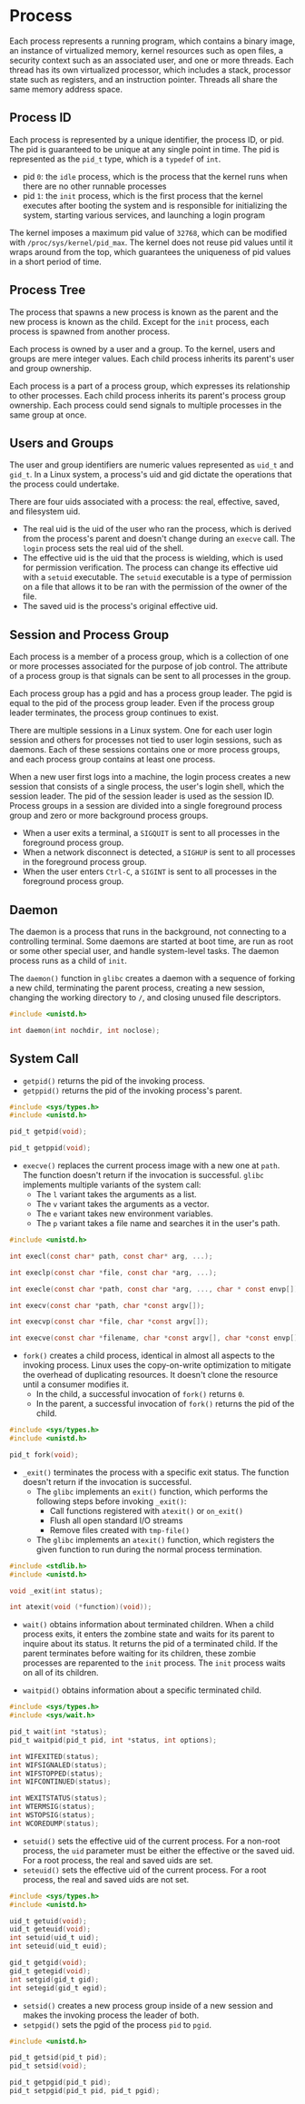 # Process

Each process represents a running program, which contains a binary image, an instance of virtualized memory, kernel resources such as open files, a security context such as an associated user, and one or more threads. Each thread has its own virtualized processor, which includes a stack, processor state such as registers, and an instruction pointer. Threads all share the same memory address space.

## Process ID

Each process is represented by a unique identifier, the process ID, or pid. The pid is guaranteed to be unique at any single point in time. The pid is represented as the `pid_t` type, which is a `typedef` of `int`.

- pid `0`: the `idle` process, which is the process that the kernel runs when there are no other runnable processes
- pid `1`: the `init` process, which is the first process that the kernel executes after booting the system and is responsible for initializing the system, starting various services, and launching a login program

The kernel imposes a maximum pid value of `32768`, which can be modified with `/proc/sys/kernel/pid_max`. The kernel does not reuse pid values until it wraps around from the top, which guarantees the uniqueness of pid values in a short period of time.

## Process Tree

The process that spawns a new process is known as the parent and the new process is known as the child. Except for the `init` process, each process is spawned from another process.

Each process is owned by a user and a group. To the kernel, users and groups are mere integer values. Each child process inherits its parent's user and group ownership.

Each process is a part of a process group, which expresses its relationship to other processes. Each child process inherits its parent's process group ownership. Each process could send signals to multiple processes in the same group at once.

## Users and Groups

The user and group identifiers are numeric values represented as `uid_t` and `gid_t`. In a Linux system, a process's uid and gid dictate the operations that the process could undertake.

There are four uids associated with a process: the real, effective, saved, and filesystem uid.

- The real uid is the uid of the user who ran the process, which is derived from the process's parent and doesn't change during an `execve` call. The `login` process sets the real uid of the shell.
- The effective uid is the uid that the process is wielding, which is used for permission verification. The process can change its effective uid with a `setuid` executable. The `setuid` executable is a type of permission on a file that allows it to be ran with the permission of the owner of the file.
- The saved uid is the process's original effective uid.

## Session and Process Group

Each process is a member of a process group, which is a collection of one or more processes associated for the purpose of job control. The attribute of a process group is that signals can be sent to all processes in the group.

Each process group has a pgid and has a process group leader. The pgid is equal to the pid of the process group leader. Even if the process group leader terminates, the process group continues to exist.

There are multiple sessions in a Linux system. One for each user login session and others for processes not tied to user login sessions, such as daemons. Each of these sessions contains one or more process groups, and each process group contains at least one process.

When a new user first logs into a machine, the login process creates a new session that consists of a single process, the user's login shell, which the session leader. The pid of the session leader is used as the session ID. Process groups in a session are divided into a single foreground process group and zero or more background process groups.

- When a user exits a terminal, a `SIGQUIT` is sent to all processes in the foreground process group.
- When a network disconnect is detected, a `SIGHUP` is sent to all processes in the foreground process group.
- When the user enters `Ctrl-C`, a `SIGINT` is sent to all processes in the foreground process group.

## Daemon

The daemon is a process that runs in the background, not connecting to a controlling terminal. Some daemons are started at boot time, are run as root or some other special user, and handle system-level tasks. The daemon process runs as a child of `init`.

The `daemon()` function in `glibc` creates a daemon with a sequence of forking a new child, terminating the parent process, creating a new session, changing the working directory to `/`, and closing unused file descriptors.

```c
#include <unistd.h>

int daemon(int nochdir, int noclose);
```

## System Call

- `getpid()` returns the pid of the invoking process.
- `getppid()` returns the pid of the invoking process's parent.

```c
#include <sys/types.h>
#include <unistd.h>

pid_t getpid(void);

pid_t getppid(void);
```

- `execve()` replaces the current process image with a new one at `path`. The function doesn't return if the invocation is successful. `glibc` implements multiple variants of the system call:
  - The `l` variant takes the arguments as a list.
  - The `v` variant takes the arguments as a vector.
  - The `e` variant takes new environment variables.
  - The `p` variant takes a file name and searches it in the user's path.

```c
#include <unistd.h>

int execl(const char* path, const char* arg, ...);

int execlp(const char *file, const char *arg, ...);

int execle(const char *path, const char *arg, ..., char * const envp[]);

int execv(const char *path, char *const argv[]);

int execvp(const char *file, char *const argv[]);

int execve(const char *filename, char *const argv[], char *const envp[]);
```

- `fork()` creates a child process, identical in almost all aspects to the invoking process. Linux uses the copy-on-write optimization to mitigate the overhead of duplicating resources. It doesn't clone the resource until a consumer modifies it.
  - In the child, a successful invocation of `fork()` returns `0`.
  - In the parent, a successful invocation of `fork()` returns the pid of the child.

```c
#include <sys/types.h>
#include <unistd.h>

pid_t fork(void);
```

- `_exit()` terminates the process with a specific exit status. The function doesn't return if the invocation is successful.
  - The `glibc` implements an `exit()` function, which performs the following steps before invoking `_exit()`:
    - Call functions registered with `atexit()` or `on_exit()`
    - Flush all open standard I/O streams
    - Remove files created with `tmp-file()`
  - The `glibc` implements an `atexit()` function, which registers the given function to run during the normal process termination.

```c
#include <stdlib.h>
#include <unistd.h>

void _exit(int status);

int atexit(void (*function)(void));
```

- `wait()` obtains information about terminated children. When a child process exits, it enters the zombine state and waits for its parent to inquire about its status. It returns the pid of a terminated child. If the parent terminates before waiting for its children, these zombie processes are reparented to the `init` process. The `init` process waits on all of its children.

- `waitpid()` obtains information about a specific terminated child.

```c
#include <sys/types.h>
#include <sys/wait.h>

pid_t wait(int *status);
pid_t waitpid(pid_t pid, int *status, int options);

int WIFEXITED(status);
int WIFSIGNALED(status);
int WIFSTOPPED(status);
int WIFCONTINUED(status);

int WEXITSTATUS(status);
int WTERMSIG(status);
int WSTOPSIG(status);
int WCOREDUMP(status);
```

- `setuid()` sets the effective uid of the current process. For a non-root process, the `uid` parameter must be either the effective or the saved uid. For a root process, the real and saved uids are set.
- `seteuid()` sets the effective uid of the current process. For a root process, the real and saved uids are not set.

```c
#include <sys/types.h>
#include <unistd.h>

uid_t getuid(void);
uid_t geteuid(void);
int setuid(uid_t uid);
int seteuid(uid_t euid);

gid_t getgid(void);
gid_t getegid(void);
int setgid(gid_t gid);
int setegid(gid_t egid);
```

- `setsid()` creates a new process group inside of a new session and makes the invoking process the leader of both.
- `setpgid()` sets the pgid of the process `pid` to `pgid`.

```c
#include <unistd.h>

pid_t getsid(pid_t pid);
pid_t setsid(void);

pid_t getpgid(pid_t pid);
pid_t setpgid(pid_t pid, pid_t pgid);
```
